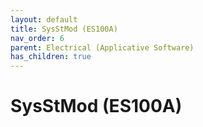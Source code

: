 ```yaml
---
layout: default
title: SysStMod (ES100A)
nav_order: 6
parent: Electrical (Applicative Software)
has_children: true
---
```

# SysStMod (ES100A)
